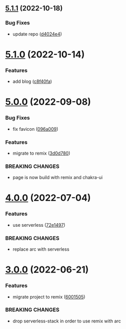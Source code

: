 ## [5.1.1](https://github.com/rfoel/rafaelfranco.com/compare/v5.1.0...v5.1.1) (2022-10-18)


### Bug Fixes

* update repo ([d4024e4](https://github.com/rfoel/rafaelfranco.com/commit/d4024e4b93c3ff611aabdb506e21f563a3d9cac5))

# [5.1.0](https://github.com/rfoel/rfoel.dev/compare/v5.0.0...v5.1.0) (2022-10-14)


### Features

* add blog ([c8f40fa](https://github.com/rfoel/rfoel.dev/commit/c8f40fa026a41cce72352766811484917844f9dd))

# [5.0.0](https://github.com/rfoel/rfoel.dev/compare/v4.0.0...v5.0.0) (2022-09-08)


### Bug Fixes

* fix favicon ([096a009](https://github.com/rfoel/rfoel.dev/commit/096a00960a927dab26f2fb7068b1837dc0bd6b49))


### Features

* migrate to remix ([3d0d780](https://github.com/rfoel/rfoel.dev/commit/3d0d7800073b952fe0808529acac2dec8dde1580))


### BREAKING CHANGES

* page is now build with remix and chakra-ui

# [4.0.0](https://github.com/rfoel/rfoel.dev/compare/v3.0.0...v4.0.0) (2022-07-04)


### Features

* use serverless ([72e1497](https://github.com/rfoel/rfoel.dev/commit/72e14979512665288875da321532c8cf17f58d14))


### BREAKING CHANGES

* replace arc with serverless

# [3.0.0](https://github.com/rfoel/rfoel.dev/compare/v2.3.1...v3.0.0) (2022-06-21)


### Features

* migrate project to remix ([6001505](https://github.com/rfoel/rfoel.dev/commit/600150519d5e01191998b95fe83d86a523c73388))


### BREAKING CHANGES

* drop serverless-stack in order to use remix with arc
